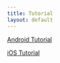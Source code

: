 ```yaml
---
title: Tutorial
layout: default
---
```


[Android Tutorial](android/getting_started.html)

[iOS Tutorial](ios/getting_started.html)